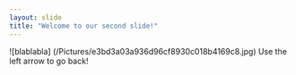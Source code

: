 ```yaml
---
layout: slide
title: "Welcome to our second slide!"
---
```

![blablabla] (/Pictures/e3bd3a03a936d96cf8930c018b4169c8.jpg)
Use the left arrow to go back!
